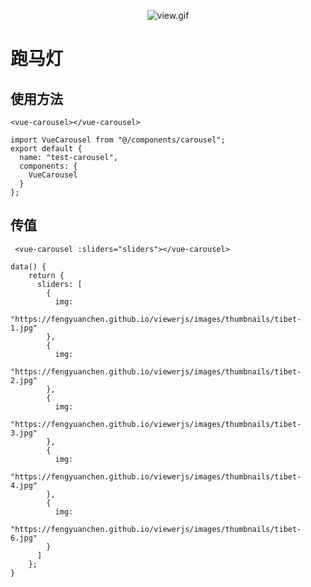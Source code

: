 <p align="center">
<img src="https://i.loli.net/2019/07/31/5d4159813a07175069.gif" alt="view.gif" title="view.gif" />
</p>

# 跑马灯

## 使用方法

```
<vue-carousel></vue-carousel>
```

```
import VueCarousel from "@/components/carousel";
export default {
  name: "test-carousel",
  components: {
    VueCarousel
  }
};
```

## 传值

```
 <vue-carousel :sliders="sliders"></vue-carousel>
```

```
data() {
    return {
      sliders: [
        {
          img:
            "https://fengyuanchen.github.io/viewerjs/images/thumbnails/tibet-1.jpg"
        },
        {
          img:
            "https://fengyuanchen.github.io/viewerjs/images/thumbnails/tibet-2.jpg"
        },
        {
          img:
            "https://fengyuanchen.github.io/viewerjs/images/thumbnails/tibet-3.jpg"
        },
        {
          img:
            "https://fengyuanchen.github.io/viewerjs/images/thumbnails/tibet-4.jpg"
        },
        {
          img:
            "https://fengyuanchen.github.io/viewerjs/images/thumbnails/tibet-6.jpg"
        }
      ]
    };
}
```

